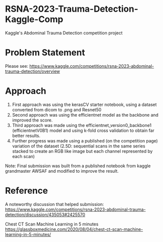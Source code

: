 # RSNA-2023-Trauma-Detection-Kaggle-Comp
 Kaggle's Abdominal Trauma Detection competition project

# Problem Statement
Please see:
https://www.kaggle.com/competitions/rsna-2023-abdominal-trauma-detection/overview

# Approach
1. First approach was using the kerasCV starter notebook, using a dataset converted from dicom to .png and Resnet50
2. Second approach was using the efficientnet model as the backbone and improved the score.
3. Third approach was made using the efficientnet_version0_backbone1 (efficientnetV0B1) model and using k-fold cross validation to obtain far better results.
4. Further progress was made using a published (on the competition page) variation of the dataset (2.5D: sequential scans in the same series stacked to create an RGB like image but each channel represented by each scan)

Note: Final submission was built from a published notebook from kaggle grandmaster AWSAF and modified to improve the result.


# Reference
A noteworthy discussion that helped submission: 
https://www.kaggle.com/competitions/rsna-2023-abdominal-trauma-detection/discussion/435053#2425570 

Chest CT Scan Machine Learning in 5 minutes
https://glassboxmedicine.com/2020/08/04/chest-ct-scan-machine-learning-in-5-minutes/
